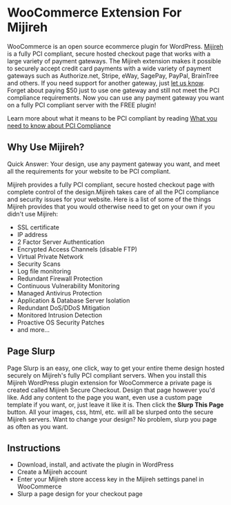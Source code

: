 WooCommerce Extension For Mijireh
=================================

WooCommerce is an open source ecommerce plugin for WordPress. [Mijireh](http://mijireh.com) is a fully PCI compliant, secure hosted checkout page that works with a large variety of payment gateways. The Mijireh extension makes it possible to securely accept credit card payments with a wide variety of payment gateways such as Authorize.net, Stripe, eWay, SagePay, PayPal, BrainTree and others. If you need support for another gateway, just [let us know](http://www.mijireh.com). Forget about paying $50 just to use one gateway and still not meet the PCI compliance requirements. Now you can use any payment gateway you want on a fully PCI compliant server with the FREE plugin!

Learn more about what it means to be PCI compliant by reading [What you need to know about PCI Compliance](http://www.mijireh.com/docs/what-you-need-to-know-about-pci-compliance/) 

Why Use Mijireh?
----------------

Quick Answer: Your design, use any payment gateway you want, and meet all the requirements for your website to be PCI compliant.

Mijireh provides a fully PCI compliant, secure hosted checkout page with complete control of the design.Mijireh takes care of all the PCI compliance and security issues for your website. Here is a list of some of the things Mijireh provides that you would otherwise need to get on your own if you didn't use Mijireh: 

* SSL certificate
* IP address
* 2 Factor Server Authentication
* Encrypted Access Channels (disable FTP) 
* Virtual Private Network
* Security Scans
* Log file monitoring
* Redundant Firewall Protection
* Continuous Vulnerability Monitoring
* Managed Antivirus Protection
* Application & Database Server Isolation
* Redundant DoS/DDoS Mitigation
* Monitored Intrusion Detection
* Proactive OS Security Patches
* and more...

Page Slurp
----------

Page Slurp is an easy, one click, way to get your entire theme design hosted securely on Mijireh's fully PCI compliant servers. When you install this Mijireh WordPress plugin extension for WooCommerce a private page is created called Mijireh Secure Checkout. Design that page however you'd like. Add any content to the page you want, even use a custom page template if you want, or, just leave it like it is. Then click the __Slurp This Page__ button. All your images, css, html, etc. will all be slurped onto the secure Mijireh servers. Want to change your design? No problem, slurp you page as often as you want.

Instructions
------------

* Download, install, and activate the plugin in WordPress
* Create a Mijireh account
* Enter your Mijireh store access key in the Mijireh settings panel in WooCommerce
* Slurp a page design for your checkout page
